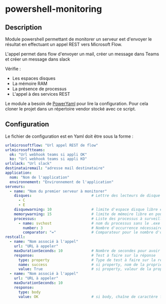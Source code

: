# powershell-monitoring

## Description

Module powershell permettant de monitorer un serveur eet d'envoyer le résultat en effectuant un appel REST vers Microsoft Flow.

L'appel permet dans flow d'envoyer un mail, créer un message dans Teams et créer un message dans slack

Vérifie :
 - Les espaces disques
 - La mémoire RAM
 - La présence de processus
 - L'appel à des services REST

Le module a besoin de [PowerYaml](https://github.com/scottmuc/PowerYaml) pour lire la configuration.
Pour cela cloner le projet dans un répertoire vendor stocké avec ce script.

## Configuration

Le fichier de configuration est en Yaml doit être sous la forme :
```YAML
urlmicrosoftflow: "Url appel REST de flow"
urlmicrosoftteams:
  ok: "Url webhook teams si appli OK"
  ko: "Url webhook teams si appli KO"
urlslack: "Url slack"
destinatairemail: "adresse mail destinataire"
application:
  nom: "Nom de l'application"
  environnement: "Environnement de l'application"
serveurs:
  - name: "Nom du premier serveur à monitorer"
    disques:                           # Lettre des lecteurs de disque à vérifier
      - C
      - E
    disquewarning: 10                  # limite d'espace disque libre en pourcentage en dessous de laquelle signaler en anomalie
    memorywarning: 15                  # limite de mémoire libre en pourcentage en dessous de laquelle signaler en anomalie
    processus:                         # Liste des processus à surveiller
      - name: svchost                  # nom du processus sans le .exe
        number: 3                      # Nombre d'occurrence nécessaire du processus
        comparator: "="                # Comparateur pour le nombre d'occurrence, supporte : =, <, >, <=, >=
restcall:
  - name: "Nom associé à l'appel"
    url: "URL à appeler"
    maxDurationSeconds: 10             # Nombre de secondes pour avoir la réponse, si l'appel met plus longtemps, ce sera signalé en anomalie
    response:                          # Test à faire sur la réponse
      type: property                   # Type de test à faire sur la réponse : property ou body
      name: success                    # si property, nom de la propriété du JSON reçu
      value: True                      # si property, valeur de la propriété attendue
  - name: "Nom associé à l'appel"
    url: "URL à appeler"
    maxDurationSeconds: 10
    response:
      type: body
      value: OK                        # si body, chaîne de caractère faisant partie du corps de la réponse
```
